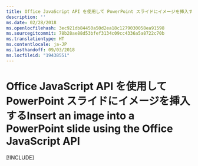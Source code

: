 ```yaml
---
title: Office JavaScript API を使用して PowerPoint スライドにイメージを挿入する
description: ''
ms.date: 02/28/2018
ms.openlocfilehash: 3ec921db84450a50d2ea18c1279030058ea91598
ms.sourcegitcommit: 78b28ae88d53bfef3134c09cc4336a5a8722c70b
ms.translationtype: HT
ms.contentlocale: ja-JP
ms.lasthandoff: 09/03/2018
ms.locfileid: "19438551"
---
```

# <a name="insert-an-image-into-a-powerpoint-slide-using-the-office-javascript-api"></a><span data-ttu-id="1238a-102">Office JavaScript API を使用して PowerPoint スライドにイメージを挿入する</span><span class="sxs-lookup"><span data-stu-id="1238a-102">Insert an image into a PowerPoint slide using the Office JavaScript API</span></span>

[!INCLUDE[](../includes/powerpoint-tutorial-insert-image.md)]